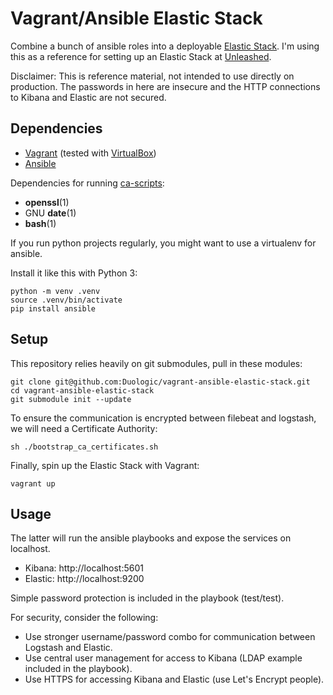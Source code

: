 Vagrant/Ansible Elastic Stack
=============================

Combine a bunch of ansible roles into a deployable [Elastic Stack](https://www.elastic.co/guide/index.html). I'm using
this as a reference for setting up an Elastic Stack at [Unleashed](https://unleashed.be/).

Disclaimer: This is reference material, not intended to use directly on production. The passwords in here are insecure
and the HTTP connections to Kibana and Elastic are not secured.

Dependencies
------------

* [Vagrant](https://www.vagrantup.com/docs/index.html) (tested with [VirtualBox](https://www.virtualbox.org/))
* [Ansible](https://docs.ansible.com/)

Dependencies for running [ca-scripts](https://github.com/fluffle/ca-scripts/):

* **openssl**(1)
* GNU **date**(1)
* **bash**(1)

If you run python projects regularly, you might want to use a virtualenv for ansible.

Install it like this with Python 3:

    python -m venv .venv
    source .venv/bin/activate
    pip install ansible

Setup
-----

This repository relies heavily on git submodules, pull in these modules:

    git clone git@github.com:Duologic/vagrant-ansible-elastic-stack.git
    cd vagrant-ansible-elastic-stack
    git submodule init --update

To ensure the communication is encrypted between filebeat and logstash, we will need a Certificate Authority:

    sh ./bootstrap_ca_certificates.sh

Finally, spin up the Elastic Stack with Vagrant:

    vagrant up

Usage
-----

The latter will run the ansible playbooks and expose the services on localhost.

* Kibana: http://localhost:5601
* Elastic: http://localhost:9200

Simple password protection is included in the playbook (test/test).

For security, consider the following:

* Use stronger username/password combo for communication between Logstash and Elastic.
* Use central user management for access to Kibana (LDAP example included in the playbook).
* Use HTTPS for accessing Kibana and Elastic (use Let's Encrypt people).
